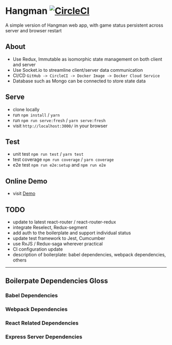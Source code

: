 # Hangman [![CircleCI](https://circleci.com/gh/zhenyulin/hangman.svg?style=svg)](https://circleci.com/gh/zhenyulin/hangman)

A simple version of Hangman web app, with game status persistent across server and browser restart

## About

 * Use Redux, Immutable as isomorphic state management on both client and server
 * Use Socket.io to streamline client/server data communication
 * CI/CD `GitHub -> CircleCI -> Docker Image -> Docker Cloud Service`
 * Database such as Mongo can be connected to store state data

## Serve

 * clone locally
 * run `npm install` / `yarn`
 * run `npm run serve:fresh` / `yarn serve:fresh`
 * visit `http://localhost:3000/` in your browser

## Test

 * unit test `npm run test` / `yarn test`
 * test coverage `npm run coverage` / `yarn coverage`
 * e2e test `npm run e2e:setup` and `npm run e2e`

## Online Demo

 * visit [Demo](http://elitir.com:3456/)

## TODO

 * update to latest react-router / react-router-redux
 * integrate Reselect, Redux-segment
 * add auth to the boilerplate and support individual status
 * update test framework to Jest, Cumcumber
 * use RxJS / Redux-saga wherever practical
 * CI configuration update
 * description of boilerplate: babel dependencies, webpack dependencies, others
 
 ---
 ## Boilerpate Dependencies Gloss
 
 ### Babel Dependencies
 
 ### Webpack Dependencies
 
 ### React Related Dependencies
 
 ### Express Server Dependencies
